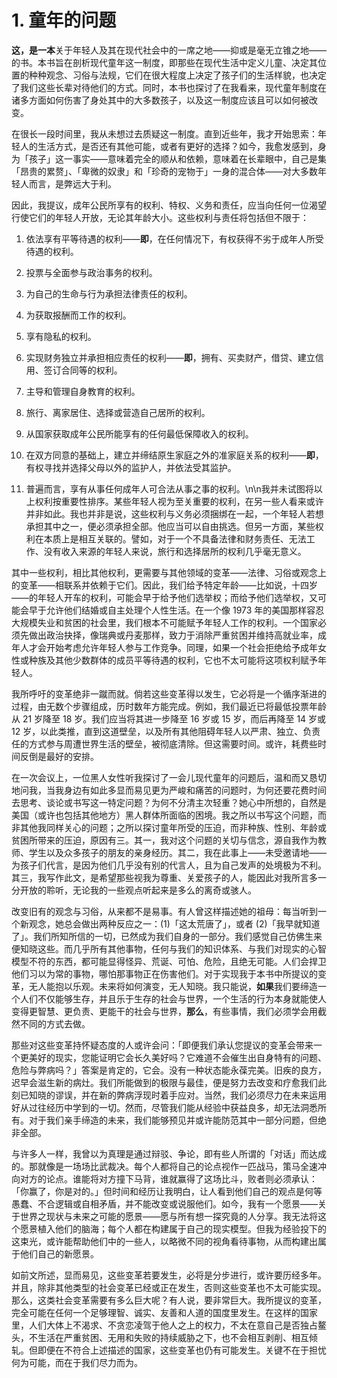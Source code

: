 # 1. 童年的问题

**这，是一本**关于年轻人及其在现代社会中的一席之地——抑或是毫无立锥之地——的书。本书旨在剖析现代童年这一制度，即那些在现代生活中定义儿童、决定其位置的种种观念、习俗与法规，它们在很大程度上决定了孩子们的生活样貌，也决定了我们这些长辈对待他们的方式。同时，本书也探讨了在我看来，现代童年制度在诸多方面如何伤害了身处其中的大多数孩子，以及这一制度应该且可以如何被改变。

在很长一段时间里，我从未想过去质疑这一制度。直到近些年，我才开始思索：年轻人的生活方式，是否还有其他可能，或者有更好的选择？如今，我愈发感到，身为「孩子」这一事实——意味着完全的顺从和依赖，意味着在长辈眼中，自己是集「昂贵的累赘」、「卑微的奴隶」和「珍奇的宠物于」一身的混合体——对大多数年轻人而言，是弊远大于利。

因此，我提议，成年公民所享有的权利、特权、义务和责任，应当向任何一位渴望行使它们的年轻人开放，无论其年龄大小。这些权利与责任将包括但不限于：

1.  依法享有平等待遇的权利——**即**，在任何情况下，有权获得不劣于成年人所受待遇的权利。

2.  投票与全面参与政治事务的权利。

3.  为自己的生命与行为承担法律责任的权利。

4.  为获取报酬而工作的权利。

5.  享有隐私的权利。

6. 实现财务独立并承担相应责任的权利——**即**，拥有、买卖财产，借贷、建立信用、签订合同等的权利。

7.  主导和管理自身教育的权利。

8.  旅行、离家居住、选择或营造自己居所的权利。

9. 从国家获取成年公民所能享有的任何最低保障收入的权利。

10. 在双方同意的基础上，建立并缔结原生家庭之外的准家庭关系的权利——**即**，有权寻找并选择父母以外的监护人，并依法受其监护。

11. 普遍而言，享有从事任何成年人可合法从事之事的权利。\n\n我并未试图将以上权利按重要性排序。某些年轻人视为至关重要的权利，在另一些人看来或许并非如此。我也并非是说，这些权利与义务必须捆绑在一起，一个年轻人若想承担其中之一，便必须承担全部。他应当可以自由挑选。但另一方面，某些权利在本质上是相互关联的。譬如，对于一个不具备法律和财务责任、无法工作、没有收入来源的年轻人来说，旅行和选择居所的权利几乎毫无意义。

其中一些权利，相比其他权利，更需要与其他领域的变革——法律、习俗或观念上的变革——相联系并依赖于它们。因此，我们给予特定年龄——比如说，十四岁——的年轻人开车的权利，可能会早于给予他们选举权；而给予他们选举权，又可能会早于允许他们结婚或自主处理个人性生活。在一个像 1973 年的美国那样容忍大规模失业和贫困的社会里，我们根本不可能赋予年轻人工作的权利。一个国家必须先做出政治抉择，像瑞典或丹麦那样，致力于消除严重贫困并维持高就业率，成年人才会开始考虑允许年轻人参与工作竞争。同理，如果一个社会拒绝给予成年女性或种族及其他少数群体的成员平等待遇的权利，它也不太可能将这项权利赋予年轻人。

我所呼吁的变革绝非一蹴而就。倘若这些变革得以发生，它必将是一个循序渐进的过程，由无数个步骤组成，历时数年方能完成。例如，我们最近已将最低投票年龄从 21 岁降至 18 岁。我们应当将其进一步降至 16 岁或 15 岁，而后再降至 14 岁或 12 岁，以此类推，直到这道壁垒，以及所有其他阻碍年轻人以严肃、独立、负责任的方式参与周遭世界生活的壁垒，被彻底清除。但这需要时间。或许，耗费些时间反倒是最好的安排。

在一次会议上，一位黑人女性听我探讨了一会儿现代童年的问题后，温和而又恳切地问我，当我身边有如此多显而易见更为严峻和痛苦的问题时，为何还要花费时间去思考、谈论或书写这一特定问题？为何不分清主次轻重？她心中所想的，自然是美国（或许也包括其他地方）黑人群体所面临的困境。我之所以书写这个问题，而非其他我同样关心的问题；之所以探讨童年所受的压迫，而非种族、性别、年龄或贫困所带来的压迫，原因有三。其一，我对这个问题的关切与信念，源自我作为教师、学生以及众多孩子的朋友的亲身经历。其二，我在此事上——未受邀请地——为孩子们代言，是因为他们几乎没有别的代言人，且为自己发声的处境极为不利。其三，我写作此文，是希望那些视我为尊重、关爱孩子的人，能因此对我所言多一分开放的聆听，无论我的一些观点听起来是多么的离奇或骇人。

改变旧有的观念与习俗，从来都不是易事。有人曾这样描述她的祖母：每当听到一个新观念，她总会做出两种反应之一：(1)「这太荒唐了」，或者 (2)「我早就知道了」。我们所知所信的一切，已然成为我们自身的一部分。我们感觉自己仿佛生来便知晓这些。而几乎所有其他事物，任何与我们的知识体系、与我们对现实的心智模型不符的东西，都可能显得怪异、荒诞、可怕、危险，且绝无可能。人们会捍卫他们习以为常的事物，哪怕那事物正在伤害他们。对于实现我于本书中所提议的变革，无人能抱以乐观。未来将如何演变，无人知晓。我只能说，**如果**我们要缔造一个人们不仅能够生存，并且乐于生存的社会与世界，一个生活的行为本身就能使人变得更智慧、更负责、更能干的社会与世界，**那么**，有些事情，我们必须学会用截然不同的方式去做。

那些对这些变革持怀疑态度的人或许会问：「即便我们承认您提议的变革会带来一个更美好的现实，您能证明它会长久美好吗？它难道不会催生出自身特有的问题、危险与弊病吗？」答案是肯定的，它会。没有一种状态能永葆完美。旧疾的良方，迟早会滋生新的病灶。我们所能做到的极限与最佳，便是努力去改变和疗愈我们此刻已知晓的谬误，并在新的弊病浮现时着手应对。当然，我们必须尽力在未来运用好从过往经历中学到的一切。然而，尽管我们能从经验中获益良多，却无法洞悉所有。对于我们亲手缔造的未来，我们能够预见并或许能防范其中一部分问题，但绝非全部。

与许多人一样，我曾以为真理是通过辩驳、争论，即有些人所谓的「对话」而达成的。那就像是一场场比武裁决。每个人都将自己的论点视作一匹战马，策马全速冲向对方的论点。谁能将对方撞下马背，谁就赢得了这场比斗，败者则必须承认：「你赢了，你是对的。」但时间和经历让我明白，让人看到他们自己的观点是何等愚蠢、不合逻辑或自相矛盾，并不能改变或说服他们。如今，我有一个愿景——关于世界之现状与未来之可能的愿景——愿与所有想一探究竟的人分享。我无法将这个愿景植入他们的脑海；每个人都在构建属于自己的现实模型。但我为经验投下的这束光，或许能帮助他们中的一些人，以略微不同的视角看待事物，从而构建出属于他们自己的新愿景。

如前文所述，显而易见，这些变革若要发生，必将是分步进行，或许要历经多年。并且，除非其他类型的社会变革已经或正在发生，否则这些变革也不太可能实现。那么，这类社会变革需要有多么巨大呢？有人说，要非常巨大。我所提议的变革，完全可能在任何一个足够理智、诚实、友善和人道的国度里发生。在这样的国家里，人们大体上不渴求、不贪恋凌驾于他人之上的权力，不太在意自己是否独占鳌头，不生活在严重贫困、无用和失败的持续威胁之下，也不会相互剥削、相互倾轧。但即便在不符合上述描述的国家，这些变革也仍有可能发生。关键不在于担忧何为可能，而在于我们尽力而为。